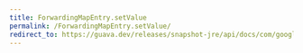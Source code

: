```yaml
---
title: ForwardingMapEntry.setValue
permalink: /ForwardingMapEntry.setValue/
redirect_to: https://guava.dev/releases/snapshot-jre/api/docs/com/google/common/collect/ForwardingMapEntry.html#setValue-V-
---
```

